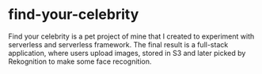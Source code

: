 # find-your-celebrity

Find your celebrity is a pet project of mine that I created to experiment with serverless and serverless framework. The final result is a full-stack application, where users upload images, stored in S3 and later picked by Rekognition to make some face recognition.
